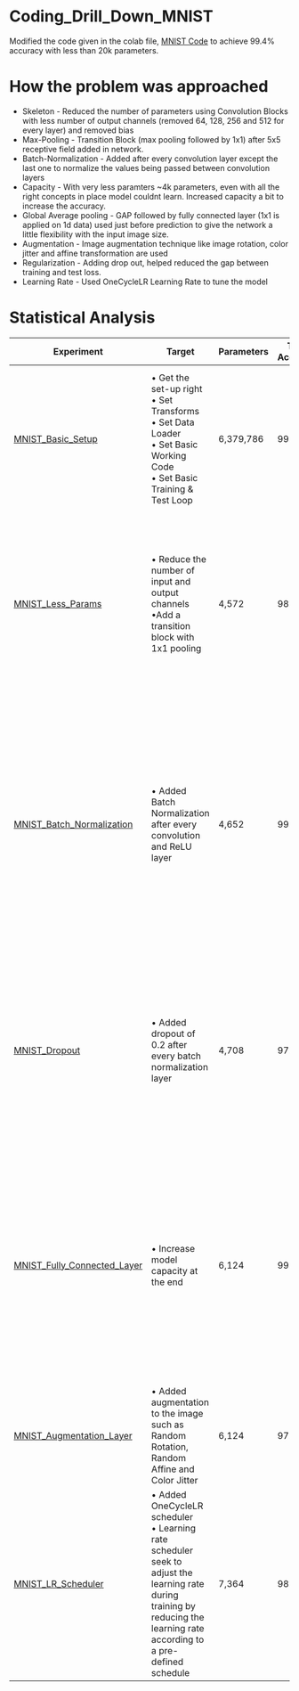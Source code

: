 # Coding_Drill_Down_MNIST

Modified the code given in the colab file, [MNIST Code](https://colab.research.google.com/drive/1uJZvJdi5VprOQHROtJIHy0mnY2afjNlx) to achieve 99.4% accuracy with less than 20k parameters.

# How the problem was approached

* Skeleton - Reduced the number of parameters using Convolution Blocks with less number of output channels (removed 64, 128, 256 and 512 for every layer) and removed bias
* Max-Pooling - Transition Block (max pooling followed by 1x1) after 5x5 receptive field added in network.
* Batch-Normalization - Added after every convolution layer except the last one to normalize the values being passed between convolution layers
 * Capacity - With very less paramters ~4k parameters, even with all the right concepts in place model couldnt learn. Increased capacity a bit to increase the accuracy.
* Global Average pooling - GAP followed by fully connected layer (1x1 is applied on 1d data) used just before prediction to give the network a little flexibility with the input image size.
* Augmentation - Image augmentation technique like image rotation, color jitter and affine transformation are used
* Regularization - Adding drop out, helped reduced the gap between training and test loss.
* Learning Rate - Used OneCycleLR Learning Rate to tune the model

# Statistical Analysis

| Experiment | Target | Parameters | Train Accuracy | Test Accuracy | Analysis|
|-----------|--------|----------|----------|------------|----------|
| [MNIST\_Basic\_Setup](https://github.com/harshvs4/Coding_Drill_Down_MNIST/blob/main/Exp1_Skeleton.ipynb) | • Get the set-up right<br>• Set Transforms<br>• Set Data Loader<br>• Set Basic Working Code<br>• Set Basic Training & Test Loop| 6,379,786| 99.93 | 99.28|• The Model is extremely heavy with over 6 million parameters<br> • Model is overfitting but this problem will be dealt with in the next step|
| [MNIST\_Less\_Params](https://github.com/harshvs4/Coding_Drill_Down_MNIST/blob/main/Exp2_LessParams.ipynb) | • Reduce the number of input and output channels<br> •Add a transition block with 1x1 pooling | 4,572 | 98.14 | 98.23 | • The model is more structered now<br> • The performance has reduced in comparison to previous mode and this is because of the reduced number of parameters|
|[MNIST\_Batch\_Normalization](https://github.com/harshvs4/Coding_Drill_Down_MNIST/blob/main/Exp3_batch_normalization.ipynb) | • Added Batch Normalization after every convolution and ReLU layer| 4,652 | 99.20 | 98.80 | •  There is slight increase in the number of parameters, as batch norm stores a specific mean and std deviation for each layer<br> • Model overfitting problem is rectified to an extent. But have not reached the target test accuracy 99.40%.|
|[MNIST\_Dropout](https://github.com/harshvs4/Coding_Drill_Down_MNIST/blob/main/Exp4_dropout.ipynb) | • Added dropout of 0.2 after every batch normalization layer | 4,708 | 97.83 | 98.52 | •  There is no overfitting at all. With dropout training will be harder, because we are droping the pixels randomly.<br>•  The performance has droppped, we can further improve it.|
|[MNIST\_Fully\_Connected\_Layer](https://github.com/harshvs4/Coding_Drill_Down_MNIST/blob/main/Exp5_FC_layer.ipynb) | • Increase model capacity at the end | 6,124 | 99.08 | 99.21 | • The model parameters have increased<br>• There is no overfitting rather slight underfitting, thats fine dropout is doing its work , because we are adding dropout at each layer the model is able to capture the training accuracy|
|[MNIST\_Augmentation\_Layer](https://github.com/harshvs4/Coding_Drill_Down_MNIST/blob/main/Exp6_augmentation_layer.ipynb) | • Added augmentation to the image such as Random Rotation, Random Affine and Color Jitter | 6,124 | 97.67 | 99.39 | • The number of parameters remain same<br> • The model is underfitting|
|[MNIST\_LR\_Scheduler](https://github.com/harshvs4/Coding_Drill_Down_MNIST/blob/main/Exp7_GAP.ipynb) | • Added OneCycleLR scheduler<br> • Learning rate scheduler seek to adjust the learning rate during training by reducing the learning rate according to a pre-defined schedule| 7,364 | 98.31 | 99.42 | •The model parameters have increased<br>• Able to achieve 99.4+% accuracy in the last three epochs|
